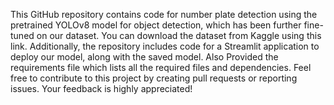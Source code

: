 
This GitHub repository contains code for number plate detection using the pretrained YOLOv8 model for object detection, which has been further fine-tuned on our dataset. You can download the dataset from Kaggle using this link. Additionally, the repository includes code for a Streamlit application to deploy our model, along with the saved model. Also Provided the requirements file which lists all the required files and dependencies.
Feel free to contribute to this project by creating pull requests or reporting issues. Your feedback is highly appreciated!
